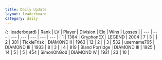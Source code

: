 ```yaml
---
title: Daily Update
layout: leaderboard
category: daily
---
```


{: .leaderboard}
| Rank | LV | Player | Division | Elo | Wins | Losses |
| --- | --- | --- | --- | --- | --- | --- |
| <span data-change="0">1</span> | 1384 | <span title="ID: 315148">GryphonEX</span> | LEGEND | <span data-change="-404">2004</span> | <span data-change="-379">7</span> | <span data-change="-71">3</span> |
| <span data-change="3">2</span> | 381 | <span title="ID: 512212">TickleFrisk</span> | DIAMOND II | <span data-change="-242">1963</span> | <span data-change="-86">12</span> | <span data-change="-40">2</span> |
| <span data-change="-1">3</span> | 532 | <span title="ID: 188640">username765</span> | DIAMOND III | <span data-change="-335">1933</span> | <span data-change="-162">8</span> | <span data-change="-77">3</span> |
| <span data-change="9">4</span> | 819 | <span title="ID: 466895">Bland Porridge</span> | DIAMOND III | <span data-change="-180">1925</span> | <span data-change="-296">14</span> | <span data-change="-225">5</span> |
| <span data-change="89">5</span> | 454 | <span title="ID: 512782">SimonOhGod</span> | DIAMOND IV | <span data-change="-80">1921</span> | <span data-change="-11">23</span> | <span data-change="-9">10</span> |